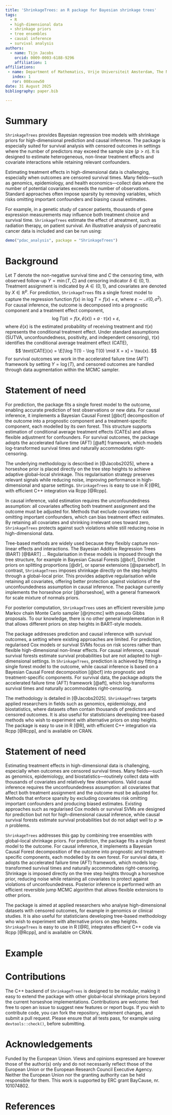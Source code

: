 ```yaml
---
title: 'ShrinkageTrees: an R package for Bayesian shrinkage trees'
tags:
  - R
  - high-dimensional data
  - shrinkage priors
  - tree ensembles
  - causal inference
  - survival analysis
authors:
  - name: Tijn Jacobs
    orcid: 0009-0003-6188-9296
    affiliation: 1
affiliations:
 - name: Department of Mathematics, Vrije Universiteit Amsterdam, The Netherlands
   index: 1
   ror: 008xxew50
date: 31 August 2025
bibliography: paper.bib

---
```


# Summary

`ShrinkageTrees` provides Bayesian regression tree models with shrinkage priors
for high-dimensional prediction and causal inference. The package is especially
suited for survival analysis with censored outcomes in settings where the number
of predictors may exceed the sample size ($p>n$). It is designed to estimate
heterogeneous, non-linear treatment effects and covariate interactions while
retaining relevant confounders.

Estimating treatment effects in high-dimensional data is challenging, especially
when outcomes are censored survival times. Many fields—such as genomics,
epidemiology, and health economics—collect data where the number of potential
covariates exceeds the number of observations. Standard approaches often impose
sparsity by removing variables, which risks omitting important confounders and
biasing causal estimates.

For example, in a genetic study of cancer patients, thousands of gene expression
measurements may influence both treatment choice and survival time. `ShrinkageTrees`
estimate the effect of atreatment, such as radiation therapy, on patient 
survival. An illustrative analysis of pancreatic cancer data is included and can be run using:
```r
demo("pdac_analysis", package = "ShrinkageTrees")
```

# Background

Let $T$ denote the non-negative survival time and $C$ the censoring time, with
observed follow-up $Y = \min(T,C)$ and censoring indicator $\delta \in \{0,1\}$.
Treatment assignment is indicated by $A \in \{0,1\}$, and covariates are denoted
by $X \in \mathbb{R}^p$. For prediction, `ShrinkageTrees` fits a single forest
model to capture the regression function $f(x)$ in
$\log T = f(x) + \varepsilon$, where $\varepsilon \sim \mathcal{N}(0,\sigma^2)$.
For causal inference, the outcome is decomposed into a prognostic component and
a treatment effect component,
$$
\log T(a) = f(x,\hat e(x)) + a \cdot \tau(x) + \varepsilon,
$$
where $\hat e(x)$ is the estimated probability of receiving treatment and 
$\tau(x)$ represents the
conditional treatment effect. Under standard assumptions (SUTVA,
unconfoundedness, positivity, and independent censoring), $\tau(x)$ identifies
the conditional average treatment effect (CATE),
$$
\text{CATE}(x) = \E[\log T(1) - \log T(0) \mid X = x] = \tau(x).
$$
For survival outcomes we work in the accelerated failure time (AFT) framework by
setting $Y = \log(T)$, and censored outcomes are handled through data
augmentation within the MCMC sampler.


# Statement of need

For prediction, the package fits a single forest model to the outcome, enabling
accurate prediction of test observations or new data. For causal inference, it
implements a Bayesian Causal Forest [@bcf] decomposition of the outcome into a
prognostic component and a treatment-specific component, each modelled by its
own forest. This structure supports estimation of conditional average treatment
effects (CATEs) and allows flexible adjustment for confounders. For survival
outcomes, the package adopts the accelerated failure time (AFT) [@aft] framework, 
which models log-transformed survival times and naturally accommodates 
right-censoring.

The underlying methodology is described in [@Jacobs2025], where a horseshoe
prior is placed directly on the tree step heights to achieve adaptive
global–local shrinkage. This regularisation strategy preserves relevant signals
while reducing noise, improving performance in high-dimensional and sparse
settings. `ShrinkageTrees` is easy to use in R [@R], with efficient C++ 
integration via Rcpp [@Rcpp]. 

In causal inference, valid estimation requires the unconfoundedness assumption:
all covariates affecting both treatment assignment and the outcome must be
adjusted for. Methods that exclude covariates risk omitting important
confounders, which can bias treatment effect estimates. By retaining all
covariates and shrinking irrelevant ones toward zero, `ShrinkageTrees` protects
against such violations while still reducing noise in high-dimensional data.

Tree-based methods are widely used because they flexibly capture non-linear 
effects and interactions. The Bayesian Additive Regression Trees (BART) [@BART] ...
Regularisation in these models is imposed through the tree structure, for example in Bayesian Causal Forests [@bcf], Dirichlet priors on splitting proportions [@dir], or sparse extensions [@sparsebcf]. In contrast,
`ShrinkageTrees` imposes shrinkage directly on the step heights through a
global–local prior. This provides adaptive regularisation while retaining all
covariates, offering better protection against violations of the unconfoundedness
assumption in causal inference. The package currently implements the horseshoe
prior [@horseshoe], with a general framework for scale mixture of normals priors.

For posterior computation, `ShrinkageTrees` uses an efficient reversible jump
Markov chain Monte Carlo sampler [@rjmcmc] with pseudo Gibbs proposals. To our
knowledge, there is no other general implementation in R that allows different
priors on step heights in BART-style models.

The package addresses prediction and causal inference with survival outcomes,
a setting where existing approaches are limited. For prediction, regularised Cox
models or survival SVMs focus on risk scores rather than flexible high-dimensional
non-linear effects. For causal inference, causal survival forests estimate
survival probabilities but are not adapted to high-dimensional settings. In
`ShrinkageTrees`, prediction is achieved by fitting a single forest model to the
outcome, while causal inference is based on a Bayesian Causal Forest decomposition
[@bcf] into prognostic and treatment-specific components. For survival data, the
package adopts the accelerated failure time (AFT) framework [@aft], which
log-transforms survival times and naturally accommodates right-censoring.

The methodology is detailed in [@Jacobs2025]. `ShrinkageTrees` targets applied
researchers in fields such as genomics, epidemiology, and biostatistics, where
datasets often contain thousands of predictors and censored outcomes. It is also
useful for statisticians developing tree-based methods who wish to experiment
with alternative priors on step heights. The package is easy to use in R [@R], 
with efficient C++ integration via Rcpp [@Rcpp], and is available on CRAN.

# Statement of need

Estimating treatment effects in high-dimensional data is challenging, especially
when outcomes are censored survival times. Many fields—such as genomics,
epidemiology, and biostatistics—routinely collect data with thousands of
covariates and relatively few observations. Valid causal inference requires the
unconfoundedness assumption: all covariates that affect both treatment assignment
and the outcome must be adjusted for. Methods that enforce sparsity by excluding
covariates risk omitting important confounders and producing biased estimates.
Existing approaches such as regularised Cox models or survival SVMs are designed
for prediction but not for high-dimensional causal inference, while causal
survival forests estimate survival probabilities but do not adapt well to
$p \gg n$ problems.

`ShrinkageTrees` addresses this gap by combining tree ensembles with global–local
shrinkage priors. For prediction, the package fits a single forest model to the
outcome. For causal inference, it implements a Bayesian Causal Forest
decomposition of the outcome into prognostic and treatment-specific components,
each modelled by its own forest. For survival data, it adopts the accelerated
failure time (AFT) framework, which models log-transformed survival times and
naturally accommodates right-censoring. Shrinkage is imposed directly on the
tree step heights through a horseshoe prior, reducing noise while retaining all
covariates to protect against violations of unconfoundedness. Posterior
inference is performed with an efficient reversible jump MCMC algorithm that
allows flexible extensions to other priors.

The package is aimed at applied researchers who analyse high-dimensional
datasets with censored outcomes, for example in genomics or clinical studies. It
is also useful for statisticians developing tree-based methodology who wish to
experiment with alternative priors on step heights. `ShrinkageTrees` is easy to
use in R [@R], integrates efficient C++ code via Rcpp [@Rcpp], and is available
on CRAN.

# Example

# Contributions

The C++ backend of `ShrinkageTrees` is designed to be modular, making it easy to
extend the package with other global–local shrinkage priors beyond the current
horseshoe implementations. Contributions are welcome: feel free to open an issue
to suggest new features or report bugs. If you wish to contribute code, you can
fork the repository, implement changes, and submit a pull request. Please ensure
that all tests pass, for example using `devtools::check()`, before submitting.

# Acknowledgements

Funded by the European Union. Views and opinions expressed are however those of 
the author(s) only and do not necessarily reflect those of the European Union or
the European Research Council Executive Agency. Neither the European Union nor
the granting authority can be held responsible for them. This work is supported 
by ERC grant BayCause, nr. 101074802.

# References